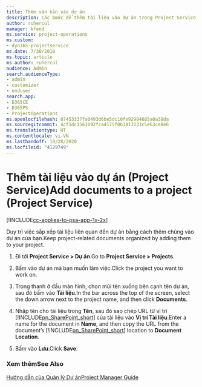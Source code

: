 ```yaml
---
title: Thêm văn bản vào dự án
description: Các bước để thêm tài liệu vào dự án trong Project Service
author: ruhercul
manager: kfend
ms.service: project-operations
ms.custom:
- dyn365-projectservice
ms.date: 7/30/2018
ms.topic: article
ms.author: ruhercul
audience: Admin
search.audienceType:
- admin
- customizer
- enduser
search.app:
- D365CE
- D365PS
- ProjectOperations
ms.openlocfilehash: 07453337fa0493d6be5dc10fe92984685a0a38da
ms.sourcegitcommit: 4cf1dc1561b92fca4175f0b3813133c5e63ce8e6
ms.translationtype: HT
ms.contentlocale: vi-VN
ms.lasthandoff: 10/28/2020
ms.locfileid: "4129749"
---
```

# <a name="add-documents-to-a-project-project-service"></a><span data-ttu-id="d2ecc-103">Thêm tài liệu vào dự án (Project Service)</span><span class="sxs-lookup"><span data-stu-id="d2ecc-103">Add documents to a project (Project Service)</span></span>

[!INCLUDE[cc-applies-to-psa-app-1x-2x](../includes/cc-applies-to-psa-app-1x-2x.md)]

<span data-ttu-id="d2ecc-104">Duy trì việc sắp xếp tài liệu liên quan đến dự án bằng cách thêm chúng vào dự án của bạn.</span><span class="sxs-lookup"><span data-stu-id="d2ecc-104">Keep project-related documents organized by adding them to your project.</span></span>  
  
1. <span data-ttu-id="d2ecc-105">Đi tới **Project Service > Dự án**.</span><span class="sxs-lookup"><span data-stu-id="d2ecc-105">Go to **Project Service > Projects**.</span></span>  
  
2. <span data-ttu-id="d2ecc-106">Bấm vào dự án mà bạn muốn làm việc.</span><span class="sxs-lookup"><span data-stu-id="d2ecc-106">Click the project you want to work on.</span></span>  
  
3. <span data-ttu-id="d2ecc-107">Trong thanh ở đầu màn hình, chọn mũi tên xuống bên cạnh tên dự án, sau đó bấm vào **Tài liệu**.</span><span class="sxs-lookup"><span data-stu-id="d2ecc-107">In the bar across the top of the screen, select the down arrow next to the project name, and then click **Documents**.</span></span>  
  
4. <span data-ttu-id="d2ecc-108">Nhập tên cho tài liệu trong **Tên**, sau đó sao chép URL từ vị trí [!INCLUDE[pn_SharePoint_short](../includes/pn-sharepoint-short.md)] của tài liệu vào **Vị trí Tài liệu**.</span><span class="sxs-lookup"><span data-stu-id="d2ecc-108">Enter a name for the document in **Name**,  and then copy the URL from the document’s [!INCLUDE[pn_SharePoint_short](../includes/pn-sharepoint-short.md)] location to **Document Location**.</span></span>  
  
5. <span data-ttu-id="d2ecc-109">Bấm vào **Lưu**.</span><span class="sxs-lookup"><span data-stu-id="d2ecc-109">Click **Save**.</span></span>  
  
### <a name="see-also"></a><span data-ttu-id="d2ecc-110">Xem thêm</span><span class="sxs-lookup"><span data-stu-id="d2ecc-110">See Also</span></span>  
 [<span data-ttu-id="d2ecc-111">Hướng dẫn của Quản lý Dự án</span><span class="sxs-lookup"><span data-stu-id="d2ecc-111">Project Manager Guide</span></span>](../psa/project-manager-guide.md)
